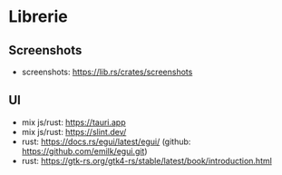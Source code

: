 # Librerie
## Screenshots
- screenshots: https://lib.rs/crates/screenshots
## UI
- mix js/rust: https://tauri.app
- mix js/rust: https://slint.dev/
- rust: https://docs.rs/egui/latest/egui/ (github: https://github.com/emilk/egui.git)
- rust: https://gtk-rs.org/gtk4-rs/stable/latest/book/introduction.html
